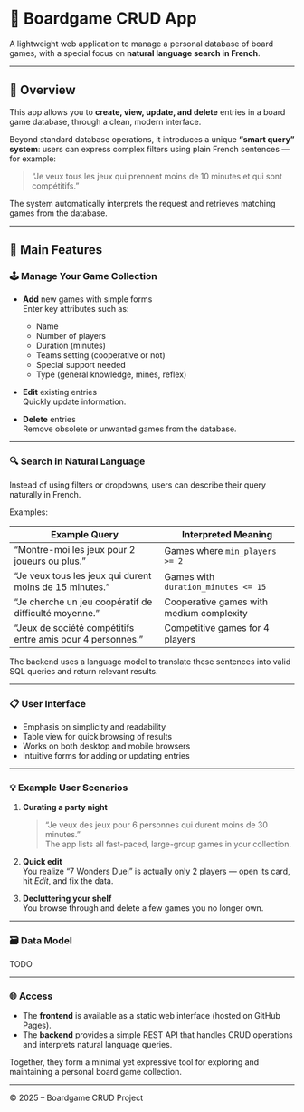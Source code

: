 # 🎲 Boardgame CRUD App

A lightweight web application to manage a personal database of board games, with a special focus on **natural language search in French**.

---

## 🧩 Overview

This app allows you to **create, view, update, and delete** entries in a board game database, through a clean, modern interface.

Beyond standard database operations, it introduces a unique **“smart query” system**: users can express complex filters using plain French sentences — for example:

> “Je veux tous les jeux qui prennent moins de 10 minutes et qui sont compétitifs.”

The system automatically interprets the request and retrieves matching games from the database.

---

## 🎯 Main Features

### 🕹️ Manage Your Game Collection

- **Add** new games with simple forms  
  Enter key attributes such as:
  - Name  
  - Number of players  
  - Duration (minutes)
  - Teams setting (cooperative or not)
  - Special support needed
  - Type (general knowledge, mines, reflex)   

- **Edit** existing entries  
  Quickly update information.

- **Delete** entries  
  Remove obsolete or unwanted games from the database.

---

### 🔍 Search in Natural Language

Instead of using filters or dropdowns, users can describe their query naturally in French.

Examples:

| Example Query | Interpreted Meaning |
|----------------|----------------------|
| “Montre-moi les jeux pour 2 joueurs ou plus.” | Games where `min_players >= 2` |
| “Je veux tous les jeux qui durent moins de 15 minutes.” | Games with `duration_minutes <= 15` |
| “Je cherche un jeu coopératif de difficulté moyenne.” | Cooperative games with medium complexity |
| “Jeux de société compétitifs entre amis pour 4 personnes.” | Competitive games for 4 players |

The backend uses a language model to translate these sentences into valid SQL queries and return relevant results.

---

### 📋 User Interface

- Emphasis on simplicity and readability  
- Table view for quick browsing of results  
- Works on both desktop and mobile browsers  
- Intuitive forms for adding or updating entries  

---

### 💡 Example User Scenarios

1. **Curating a party night**  
   > “Je veux des jeux pour 6 personnes qui durent moins de 30 minutes.”  
   The app lists all fast-paced, large-group games in your collection.

2. **Quick edit**  
   You realize “7 Wonders Duel” is actually only 2 players — open its card, hit *Edit*, and fix the data.

3. **Decluttering your shelf**  
   You browse through and delete a few games you no longer own.

---

### 🗃️ Data Model

TODO

---

### 🌐 Access

- The **frontend** is available as a static web interface (hosted on GitHub Pages).  
- The **backend** provides a simple REST API that handles CRUD operations and interprets natural language queries.

Together, they form a minimal yet expressive tool for exploring and maintaining a personal board game collection.

---

© 2025 – Boardgame CRUD Project
